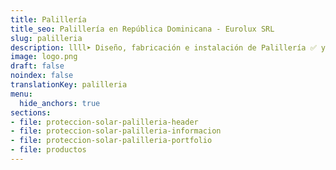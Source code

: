 ```yaml
---
title: Palillería
title_seo: Palillería en República Dominicana - Eurolux SRL
slug: palilleria
description: llll➤ Diseño, fabricación e instalación de Palillería ✅ y todo tipo de envolvente y fachada ligera para su proyecto.
image: logo.png
draft: false
noindex: false
translationKey: palilleria
menu:
  hide_anchors: true
sections:
- file: proteccion-solar-palilleria-header
- file: proteccion-solar-palilleria-informacion
- file: proteccion-solar-palilleria-portfolio
- file: productos
---
```

